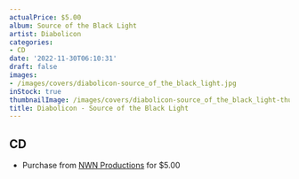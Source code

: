 ```yaml
---
actualPrice: $5.00
album: Source of the Black Light
artist: Diabolicon
categories:
- CD
date: '2022-11-30T06:10:31'
draft: false
images:
- /images/covers/diabolicon-source_of_the_black_light.jpg
inStock: true
thumbnailImage: /images/covers/diabolicon-source_of_the_black_light-thumb.jpg
title: Diabolicon - Source of the Black Light
---
```


## CD
* Purchase from [NWN Productions](http://shop.nwnprod.com/index.php?route=product/product&path=93&product_id=1533&sort=pd.name&order=ASC) for $5.00
